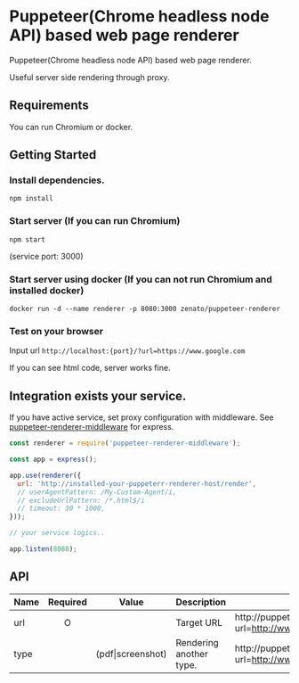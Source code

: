 # Puppeteer(Chrome headless node API) based web page renderer

Puppeteer(Chrome headless node API) based web page renderer.

Useful server side rendering through proxy.


## Requirements
You can run Chromium or docker.


## Getting Started

### Install dependencies.
`npm install`

### Start server (If you can run Chromium)
`npm start`

(service port: 3000)

### Start server using docker (If you can not run Chromium and installed docker)
`docker run -d --name renderer -p 8080:3000 zenato/puppeteer-renderer`

### Test on your browser
Input url `http://localhost:{port}/?url=https://www.google.com`

If you can see html code, server works fine.

## Integration exists your service.

If you have active service, set proxy configuration with middleware.
See [puppeteer-renderer-middleware](middleware/README.md) for express.

```js
const renderer = require('puppeteer-renderer-middleware');

const app = express();

app.use(renderer({
  url: 'http://installed-your-puppeterr-renderer-host/render',
  // userAgentPattern: /My-Custom-Agent/i,
  // excludeUrlPattern: /*.html$/i
  // timeout: 30 * 1000,
}));

// your service logics..

app.listen(8080);
```

## API

| Name  | Required | Value   | Description            |Usage                                                   |
|-------|:--------:|:-------:|------------------------|--------------------------------------------------------|
|url    |O         |         |Target URL              |http://puppeterr-renderer?url=http://www.google.com         |
|type   |          |(pdf\|screenshot)    |Rendering another type. |http://puppeterr-renderer?url=http://www.google.com&type=pdf|

